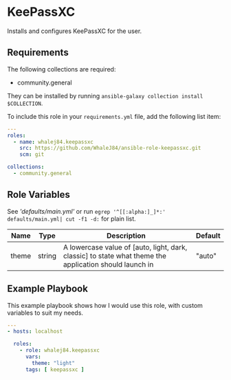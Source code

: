 KeePassXC
=========

Installs and configures KeePassXC for the user.

Requirements
------------

The following collections are required:

- community.general

They can be installed by running `ansible-galaxy collection install $COLLECTION`.

To include this role in your `requirements.yml` file, add the following list item:

```yaml
---
roles:
  - name: whalej84.keepassxc
    src: https://github.com/WhaleJ84/ansible-role-keepassxc.git
    scm: git

collections:
  - community.general
```

Role Variables
--------------

See *'defaults/main.yml'* or run `egrep '^[[:alpha:]_]*:' defaults/main.yml| cut
-f1 -d:` for plain list.

| Name | Type | Description | Default |
| ---- | ---- | ----------- | ------- |
| theme | string | A lowercase value of [auto, light, dark, classic] to state what theme the application should launch in | "auto" |

Example Playbook
----------------

This example playbook shows how I would use this role, with custom variables to suit my needs.

```yaml
---
- hosts: localhost

  roles:
    - role: whalej84.keepassxc
      vars:
        theme: "light"
      tags: [ keepassxc ]
```
